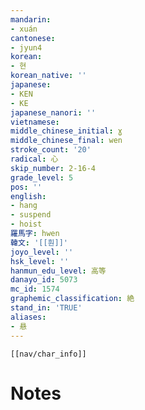 ```yaml
---
mandarin:
- xuán
cantonese:
- jyun4
korean:
- 현
korean_native: ''
japanese:
- KEN
- KE
japanese_nanori: ''
vietnamese:
middle_chinese_initial: ɣ
middle_chinese_final: wen
stroke_count: '20'
radical: 心
skip_number: 2-16-4
grade_level: 5
pos: ''
english:
- hang
- suspend
- hoist
羅馬字: hwen
韓文: '[[훤]]'
joyo_level: ''
hsk_level: ''
hanmun_edu_level: 高等
danayo_id: 5073
mc_id: 1574
graphemic_classification: 絶
stand_in: 'TRUE'
aliases:
- 悬
---
```

```meta-bind-embed
[[nav/char_info]]
```

# Notes
